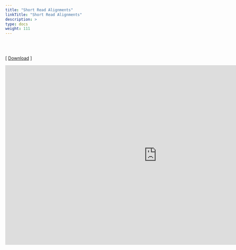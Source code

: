 ```yaml
---
title: "Short Read Alignments"
linkTitle: "Short Read Alignments"
description: >
type: docs
weight: 111
---
```


<br></br>

[ [Download](https://docs.google.com/presentation/d/1Lt1JYEcPYJzQQzxoS1rWdYCdvgFR0IM3bfK-y2nEcDE/edit?usp=sharing) ]

<iframe src="https://docs.google.com/presentation/d/e/2PACX-1vTfuzFg31MM2GA7sa_fiavF87tvb9EDtvtXMS7cm3mAj9ZZhvCqT9g-ezXNEhnSUelLSI8iQItPUGiR/embed?start=false&loop=false&delayms=60000" frameborder="0" width="960" height="569" allowfullscreen="true" mozallowfullscreen="true" webkitallowfullscreen="true"></iframe>



